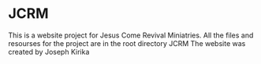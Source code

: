 # JCRM
This is a website project for Jesus Come Revival Miniatries.
All  the files and resourses for the project are in the root directory JCRM
The website was created by Joseph Kirika
